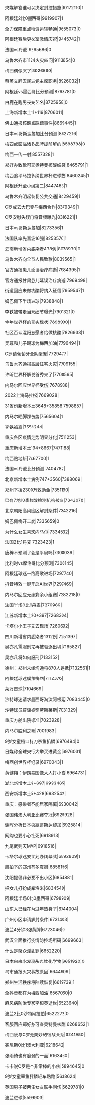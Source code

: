 央媒解答谁可以决定封控措施|10172110|1

阿根廷2比0墨西哥|9919907|1

全力保障重点物资运输畅通|9655073|0

阿根廷赛后更衣室激情庆祝|9445742|1

法国vs丹麦|9295686|0

乌鲁木齐市1124火灾四问|9113654|0

梅西偶像哭了|8926569|

蔡英文辞去民进党主席职务|8926032|1

阿根廷vs墨西哥比分预测|8768781|0

白鹿在跑男丧失艺名|8725958|0

上海新增本土11+119|8706011|

佛山通报核酸点踩踏事件|8669445|1

日本vs哥斯达黎加比分预测|8627216|

梅西或面临诸多品牌提前解约|8598798|0

梅西一传一射|8557328|1

郑好办致歉可查奥特曼核酸结果|8465791|1

梅西追平马拉多纳世界杯进球数|8460245|1

阿根廷升至小组第二|8447463|1

乌鲁木齐明起恢复公共交通|8429459|1

C罗或去大巴黎与梅西合作|8379349|1

C罗安慰失误门将音频曝光|8316221|1

日本vs哥斯达黎加|8273356|1

法国队率先晋级16强|8253576|1

云南新增省内感染者438例|8078930|0

乌鲁木齐向全市人民致歉|8039565|1

官方通报患儿延误治疗病逝|7984395|1

官方通报甘肃患儿延误治疗病逝|7969498|

街道回应未做核酸将纳入征信|7959547|1

姆巴佩下半场进球|7938848|1

李铁被带走当天细节曝光|7901321|0

今年世界杯的真实现状|7898990|1

社区否认混阳志愿者给做核酸|7826933|1

吴尊和儿子踢球为梅西加油|7796494|1

C罗请葡萄牙全队聚餐|7729477|

乌鲁木齐通报高层住宅火灾|7709155|

许昕世界杯解说首秀来了|7700565|

内马尔回应世界杯受伤|7678988|

2022上海马拉松|7669028|

31省份新增本土3648+35858|7598857|

内马尔晒脚踝伤势|7565604|1

李铁被查|7554244|

重庆各区疫情走势明显分化|7511253|

重庆新增本土194+8667|7471188|

梅西贴地斩|7467700|1

法国vs丹麦比分预测|7404782|

北京新增本土病例747+3560|7388069|

郑州下拨2300万救助金|7351190|

已有7地10家核酸检测机构被查|7342678|

北京朝阳高风险区解封条件|7342216|

姆巴佩梅开二度|7335659|0

为什么女生喜欢内马尔|7334532|

法国2比1丹麦|7323423|1

唐梓不预测了会是平局吗|7308039|

比利时vs摩洛哥比分预测|7306145|

阿根廷球迷一路高歌进场|7297740|

抖音特效一键开启AI世界|7297469|

内马尔回应无缘剩余小组赛|7282218|0

法国半场0比0丹麦|7276969|

江苏新增本土20+397|7268304|

卡塔尔小王子又去现场|7260692|

四川新增省内感染者1312例|7251397|

吴亦凡需服刑完再被驱逐出境|7165827|

吴亦凡将如何服刑|7133152|

徐州：郑州未经沟通将870人运抵|7132561|1

阿根廷球迷膜拜梅西|7112376|

莱万首球|7104669|

沙特球迷请求墨西哥淘汰阿根廷|7083445|0

沙特球员辟谣被奖劳斯莱斯|7031329|

重庆方舱出院标准|7023928|

内马尔胜利之舞|7001983|

9岁女童档口持刀杀鱼扒鳞|6976494|0

日媒称全球央行大举买进黄金|6976031|

梅西创世界杯纪录|6970043|1

黄健翔：伊朗美国像大人打小孩|6964731|

湖北新增本土8+697|6933465|

西安新增本土5+428|6932542|

重庆：感染者不能居家隔离|6930042|

张国伟澳大利亚比赛夺冠|6929928|

谢晖分析日本稳赢哥斯达黎加|6925814|

网购也要小心社死|6918913|

九尾武则天MVP|6918516|

卡塔尔球迷要立刻办闭幕式|6892809|1

航拍下的郑州有多震撼|6858156|

沈阳提倡非必要不出小区|6854881|

把女儿打扮成库洛米|6834549|

阿根廷半场0比0墨西哥|6798909|

山东人已经在为过年热身了|6744004|

广州小区申请解封条件|6731403|

波兰4分钟3张黄牌|6723046|0

武汉全面推行疫情防控场所码|6699663|

什么是聚众淫乱罪|6652220|

日本自来水发现永久性化学物|6651920|0

乌市通报火灾事故原因|6644909|

郑州生活秩序将陆续恢复|6619739|1

全抖音都在为梅西加油|6567060|0

麻风病防治专家李桓英逝世|6523640|

波兰2比0沙特阿拉伯|6522272|0

客服回应郑好办可查奥特曼核酸|6268652|1

梅西说与C罗是美妙的宿敌关系|6241980|

突尼斯0比1澳大利亚|6218642|

张雨绮也有脆弱的一面|6163460|

卡卡说C罗是个非常棒的小伙|5894645|0

9岁女童宰鱼打鳞轻车熟路|5638624|

英国男子被两任女友联手刺伤|5629781|0

波兰进球|5599903|

